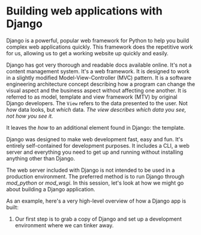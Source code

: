 # Building web applications with Django

Django is a powerful, popular web framework for Python to help you build complex web applications quickly. 
This framework does the repetitive work for us, allowing us to get a working website up quickly and easily. 

Django has got very thorough and readable docs available online. It's not a content management system. It's a web framework. It is designed to work in a slightly modified Model-View-Controller (MVC) pattern. It is a software engineering architecture concept describing how a program can change the visual aspect and the business aspect without affecting one another. It is referred to as model, template and view framework (MTV) by original Django developers. The `View` refers to the data presented to the user. Not *how* data looks, but *which* data. *The view describes which data you see, not how you see it.* 

It leaves the *how* to an additional element found in Django: the template. 

Django was designed to make web development fast, easy and fun. It's entirely self-contained for development purposes. It includes a CLI, a web server and everything you need to get up and running without installing anything other than Django. 

The web server included with Django is not intended to be used in a production environment. The preferred method is to run Django through *mod_python* or *mod_wsgi*. In this session, let's look at how we might go about building a Django application. 

As an example, here's a very high-level overview of how a Django app is built: 

1. Our first step is to grab a copy of Django and set up a development environment where we can tinker away. 





